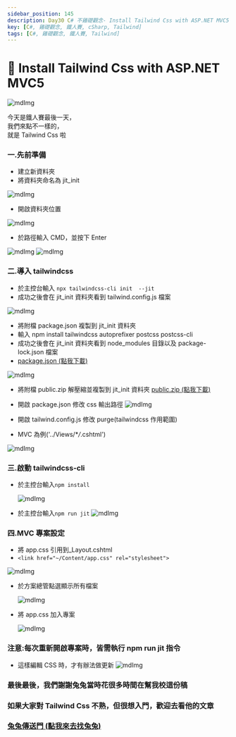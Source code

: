 ```yaml
---
sidebar_position: 145
description: Day30 C# 不雞礎觀念- Install Tailwind Css with ASP.NET MVC5
key: [C#, 雞礎觀念, 鐵人賽, cSharp, Tailwind]
tags: [C#, 雞礎觀念, 鐵人賽, Tailwind]
---
```


# 🤖 Install Tailwind Css with ASP.NET MVC5

![mdImg](https://ithelp.ithome.com.tw/upload/images/20210930/20097001lFLnXlnoY5.png)

今天是鐵人賽最後一天，<br/>
我們來點不一樣的，<br/>
就是 Tailwind Css 啦

### 一.先前準備

- 建立新資料夾
- 將資料夾命名為 jit_init

![mdImg](https://ithelp.ithome.com.tw/upload/images/20210930/20097001JrGFEfSvst.png)

- 開啟資料夾位置

![mdImg](https://ithelp.ithome.com.tw/upload/images/20210930/20097001r3Xktr4LA5.png)

- 於路徑輸入 CMD，並按下 Enter

![mdImg](https://ithelp.ithome.com.tw/upload/images/20210930/2009700104BcIsTBVZ.png)
![mdImg](https://ithelp.ithome.com.tw/upload/images/20210930/20097001XsVYxPv2oh.png)

### 二.導入 tailwindcss

- 於主控台輸入 `npx tailwindcss-cli init  --jit`
- 成功之後會在 jit_init 資料夾看到 tailwind.config.js 檔案

![mdImg](https://ithelp.ithome.com.tw/upload/images/20210930/20097001zSFbq0QFnZ.png)

- 將附檔 package.json 複製到 jit_init 資料夾
- 輸入 npm install tailwindcss autoprefixer postcss postcss-cli
- 成功之後會在 jit_init 資料夾看到 node_modules 目錄以及 package-lock.json 檔案
- [package.json (點我下載)](https://drive.google.com/file/d/11oIvQ_kwFEmAh6a5j2fphomlnFCexQQM/view)

![mdImg](https://ithelp.ithome.com.tw/upload/images/20210930/20097001MPLJKiuB44.png)

- 將附檔 public.zip 解壓縮並複製到 jit_init 資料夾
  [public.zip (點我下載)](https://drive.google.com/file/d/1xuWGX7GPtmgpxQoAqTe8P89h1i6OHcWC/view)

- 開啟 package.json 修改 css 輸出路徑
  ![mdImg](https://ithelp.ithome.com.tw/upload/images/20210930/20097001LHLvJCIQQS.png)

- 開啟 tailwind.config.js 修改 purge(tailwindcss 作用範圍)
- MVC 為例('../Views/\*_/_.cshtml')

![mdImg](https://ithelp.ithome.com.tw/upload/images/20210930/20097001UnxZwZL42u.png)

### 三.啟動 tailwindcss-cli

- 於主控台輸入`npm install`

  ![mdImg](https://ithelp.ithome.com.tw/upload/images/20210930/20097001SgxAYmyaXy.png)

- 於主控台輸入`npm run jit`
  ![mdImg](https://ithelp.ithome.com.tw/upload/images/20210930/20097001UbwmaSsmwc.png)

### 四.MVC 專案設定

- 將 app.css 引用到\_Layout.cshtml
- `<link href="~/Content/app.css" rel="stylesheet">`

![mdImg](https://ithelp.ithome.com.tw/upload/images/20210930/20097001HauTkJGUnc.png)

- 於方案總管點選顯示所有檔案
  
  ![mdImg](https://ithelp.ithome.com.tw/upload/images/20210930/20097001qtVFJpUf9f.png)

- 將 app.css 加入專案
  
  ![mdImg](https://ithelp.ithome.com.tw/upload/images/20210930/200970014FtnA0pZSm.png)

### 注意:每次重新開啟專案時，皆需執行 npm run jit 指令

- 這樣編輯 CSS 時，才有辦法做更新
  ![mdImg](https://ithelp.ithome.com.tw/upload/images/20210930/20097001umMArZ9DoB.png)

### 最後最後，我們謝謝兔兔當時花很多時間在幫我校這份稿

### 如果大家對 Tailwind Css 不熟，但很想入門，歡迎去看他的文章

### [兔兔傳送門 (點我來去找兔兔)](https://ithelp.ithome.com.tw/users/20138853/ironman/3928)
